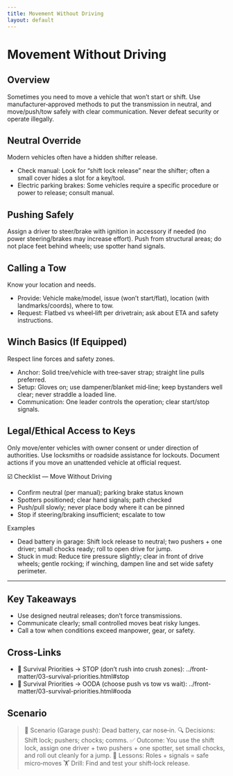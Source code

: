 ```yaml
---
title: Movement Without Driving
layout: default
---
```


# Movement Without Driving

## Overview
Sometimes you need to move a vehicle that won’t start or shift. Use manufacturer‑approved methods to put the transmission in neutral, and move/push/tow safely with clear communication. Never defeat security or operate illegally.

## Neutral Override
Modern vehicles often have a hidden shifter release.

- Check manual: Look for “shift lock release” near the shifter; often a small cover hides a slot for a key/tool.
- Electric parking brakes: Some vehicles require a specific procedure or power to release; consult manual.

## Pushing Safely
Assign a driver to steer/brake with ignition in accessory if needed (no power steering/brakes may increase effort). Push from structural areas; do not place feet behind wheels; use spotter hand signals.

## Calling a Tow
Know your location and needs.

- Provide: Vehicle make/model, issue (won’t start/flat), location (with landmarks/coords), where to tow.
- Request: Flatbed vs wheel‑lift per drivetrain; ask about ETA and safety instructions.

## Winch Basics (If Equipped)
Respect line forces and safety zones.

- Anchor: Solid tree/vehicle with tree‑saver strap; straight line pulls preferred.
- Setup: Gloves on; use dampener/blanket mid‑line; keep bystanders well clear; never straddle a loaded line.
- Communication: One leader controls the operation; clear start/stop signals.

## Legal/Ethical Access to Keys
Only move/enter vehicles with owner consent or under direction of authorities. Use locksmiths or roadside assistance for lockouts. Document actions if you move an unattended vehicle at official request.

☑️ Checklist — Move Without Driving
- Confirm neutral (per manual); parking brake status known
- Spotters positioned; clear hand signals; path checked
- Push/pull slowly; never place body where it can be pinned
- Stop if steering/braking insufficient; escalate to tow

Examples
- Dead battery in garage: Shift lock release to neutral; two pushers + one driver; small chocks ready; roll to open drive for jump.
- Stuck in mud: Reduce tire pressure slightly; clear in front of drive wheels; gentle rocking; if winching, dampen line and set wide safety perimeter.

---

## Key Takeaways
- Use designed neutral releases; don’t force transmissions.
- Communicate clearly; small controlled moves beat risky lunges.
- Call a tow when conditions exceed manpower, gear, or safety.

## Cross-Links
- 📝 Survival Priorities → STOP (don’t rush into crush zones): ../front-matter/03-survival-priorities.html#stop
- 📝 Survival Priorities → OODA (choose push vs tow vs wait): ../front-matter/03-survival-priorities.html#ooda

## Scenario

> 🧭 Scenario (Garage push): Dead battery, car nose‑in.
> 🔍 Decisions: Shift lock; pushers; chocks; comms.
> ✅ Outcome: You use the shift lock, assign one driver + two pushers + one spotter, set small chocks, and roll out cleanly for a jump.
> 🧠 Lessons: Roles + signals = safe micro‑moves
> 🏋️ Drill: Find and test your shift‑lock release.
